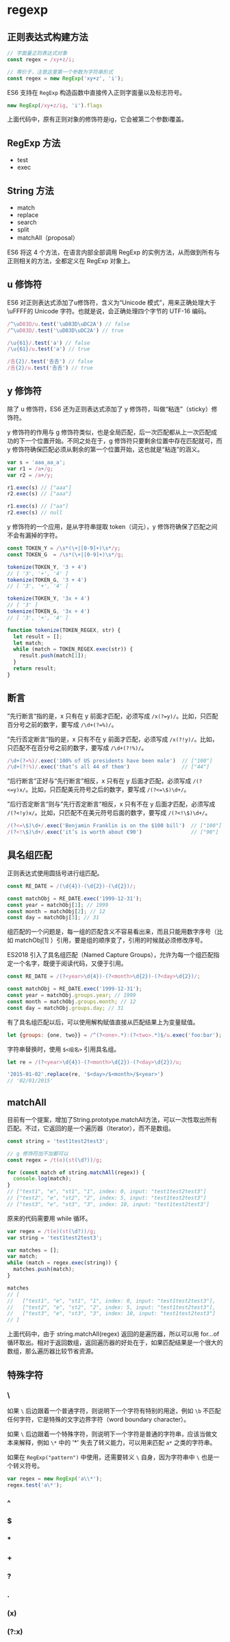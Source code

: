 # regexp

## 正则表达式构建方法

```js
// 字面量正则表达式对象
const regex = /xy+z/i;

// 等价于，注意这里第一个参数为字符串形式
const regex = new RegExp('xy+z', 'i');
```

ES6 支持在 `RegExp` 构造函数中直接传入正则字面量以及标志符号。

```js
new RegExp(/xy+z/ig, 'i').flags
```

上面代码中，原有正则对象的修饰符是ig，它会被第二个参数i覆盖。

## RegExp 方法

- test
- exec

## String 方法

- match
- replace
- search
- split
- matchAll（proposal）

ES6 将这 4 个方法，在语言内部全部调用 RegExp 的实例方法，从而做到所有与正则相关的方法，全都定义在 RegExp 对象上。

## u 修饰符

ES6 对正则表达式添加了u修饰符，含义为“Unicode 模式”，用来正确处理大于\uFFFF的 Unicode 字符。也就是说，会正确处理四个字节的 UTF-16 编码。

```js
/^\uD83D/u.test('\uD83D\uDC2A') // false
/^\uD83D/.test('\uD83D\uDC2A') // true

/\u{61}/.test('a') // false
/\u{61}/u.test('a') // true

/𠮷{2}/.test('𠮷𠮷') // false
/𠮷{2}/u.test('𠮷𠮷') // true
```

## y 修饰符

除了 u 修饰符，ES6 还为正则表达式添加了 y 修饰符，叫做“粘连”（sticky）修饰符。

y 修饰符的作用与 g 修饰符类似，也是全局匹配，后一次匹配都从上一次匹配成功的下一个位置开始。不同之处在于，g 修饰符只要剩余位置中存在匹配就可，而 y 修饰符确保匹配必须从剩余的第一个位置开始，这也就是“粘连”的涵义。

```js
var s = 'aaa_aa_a';
var r1 = /a+/g;
var r2 = /a+/y;

r1.exec(s) // ["aaa"]
r2.exec(s) // ["aaa"]

r1.exec(s) // ["aa"]
r2.exec(s) // null
```

y 修饰符的一个应用，是从字符串提取 token（词元），y 修饰符确保了匹配之间不会有漏掉的字符。

```js
const TOKEN_Y = /\s*(\+|[0-9]+)\s*/y;
const TOKEN_G  = /\s*(\+|[0-9]+)\s*/g;

tokenize(TOKEN_Y, '3 + 4')
// [ '3', '+', '4' ]
tokenize(TOKEN_G, '3 + 4')
// [ '3', '+', '4' ]

tokenize(TOKEN_Y, '3x + 4')
// [ '3' ]
tokenize(TOKEN_G, '3x + 4')
// [ '3', '+', '4' ]

function tokenize(TOKEN_REGEX, str) {
  let result = [];
  let match;
  while (match = TOKEN_REGEX.exec(str)) {
    result.push(match[1]);
  }
  return result;
}
```

## 断言

”先行断言“指的是，x 只有在 y 前面才匹配，必须写成 `/x(?=y)/`。比如，只匹配百分号之前的数字，要写成 `/\d+(?=%)/`。

”先行否定断言“指的是，x 只有不在 y 前面才匹配，必须写成 `/x(?!y)/`。比如，只匹配不在百分号之前的数字，要写成 `/\d+(?!%)/`。

```js
/\d+(?=%)/.exec('100% of US presidents have been male')  // ["100"]
/\d+(?!%)/.exec('that’s all 44 of them')                 // ["44"]
```

“后行断言”正好与“先行断言”相反，x 只有在 y 后面才匹配，必须写成 `/(?<=y)x/`。比如，只匹配美元符号之后的数字，要写成 `/(?<=\$)\d+/`。

”后行否定断言“则与”先行否定断言“相反，x 只有不在 y 后面才匹配，必须写成 `/(?<!y)x/`。比如，只匹配不在美元符号后面的数字，要写成 `/(?<!\$)\d+/`。

```js
/(?<=\$)\d+/.exec('Benjamin Franklin is on the $100 bill')  // ["100"]
/(?<!\$)\d+/.exec('it’s is worth about €90')                // ["90"]
```

## 具名组匹配

正则表达式使用圆括号进行组匹配。

```js
const RE_DATE = /(\d{4})-(\d{2})-(\d{2})/;

const matchObj = RE_DATE.exec('1999-12-31');
const year = matchObj[1]; // 1999
const month = matchObj[2]; // 12
const day = matchObj[3]; // 31
```

组匹配的一个问题是，每一组的匹配含义不容易看出来，而且只能用数字序号（比如 matchObj[1] ）引用，要是组的顺序变了，引用的时候就必须修改序号。

ES2018 引入了具名组匹配（Named Capture Groups），允许为每一个组匹配指定一个名字，既便于阅读代码，又便于引用。

```js
const RE_DATE = /(?<year>\d{4})-(?<month>\d{2})-(?<day>\d{2})/;

const matchObj = RE_DATE.exec('1999-12-31');
const year = matchObj.groups.year; // 1999
const month = matchObj.groups.month; // 12
const day = matchObj.groups.day; // 31
```

有了具名组匹配以后，可以使用解构赋值直接从匹配结果上为变量赋值。

```js
let {groups: {one, two}} = /^(?<one>.*):(?<two>.*)$/u.exec('foo:bar');
```

字符串替换时，使用 `$<组名>` 引用具名组。

```js
let re = /(?<year>\d{4})-(?<month>\d{2})-(?<day>\d{2})/u;

'2015-01-02'.replace(re, '$<day>/$<month>/$<year>')
// '02/01/2015'
```

## matchAll

目前有一个提案，增加了String.prototype.matchAll方法，可以一次性取出所有匹配。不过，它返回的是一个遍历器（Iterator），而不是数组。

```js
const string = 'test1test2test3';

// g 修饰符加不加都可以
const regex = /t(e)(st(\d?))/g;

for (const match of string.matchAll(regex)) {
  console.log(match);
}
// ["test1", "e", "st1", "1", index: 0, input: "test1test2test3"]
// ["test2", "e", "st2", "2", index: 5, input: "test1test2test3"]
// ["test3", "e", "st3", "3", index: 10, input: "test1test2test3"]
```

原来的代码需要用 while 循环。

```js
var regex = /t(e)(st(\d?))/g;
var string = 'test1test2test3';

var matches = [];
var match;
while (match = regex.exec(string)) {
  matches.push(match);
}

matches
// [
//   ["test1", "e", "st1", "1", index: 0, input: "test1test2test3"],
//   ["test2", "e", "st2", "2", index: 5, input: "test1test2test3"],
//   ["test3", "e", "st3", "3", index: 10, input: "test1test2test3"]
// ]
```

上面代码中，由于 string.matchAll(regex) 返回的是遍历器，所以可以用 for...of 循环取出。相对于返回数组，返回遍历器的好处在于，如果匹配结果是一个很大的数组，那么遍历器比较节省资源。

## 特殊字符

### \

如果 `\` 后边跟着一个普通字符，则说明下一个字符有特别的用途，例如 `\b` 不匹配任何字符，它是特殊的文字边界字符（word boundary character）。

如果 `\` 后边跟着一个特殊字符，则说明下一个字符是普通的字符串，应该当做文本来解释，例如 `\*` 中的 '*' 失去了转义能力，可以用来匹配 `a*` 之类的字符串。

如果在 `RegExp("pattern")` 中使用，还需要转义 `\` 自身，因为字符串中 `\` 也是一个转义符号。

```js
var regex = new RegExp('a\\*');
regex.test('a\*');
```

### ^

### $

### *

### +

### ?

### .

### (x)

### (?:x)

